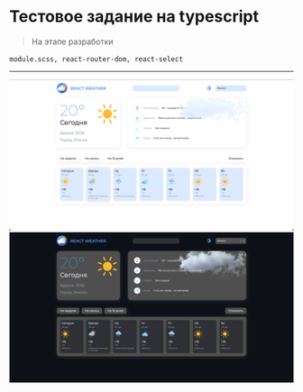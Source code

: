 # Тестовое задание на typescript

> На этапе разработки

```
module.scss, react-router-dom, react-select
```

---

![screen1](screen2.png)
![screen1](screen1.png)
